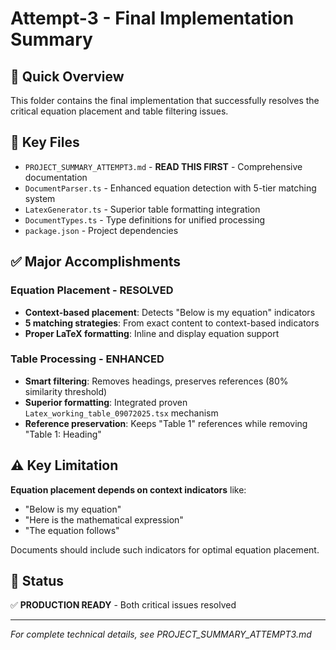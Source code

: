 # Attempt-3 - Final Implementation Summary

## 🎯 **Quick Overview**
This folder contains the final implementation that successfully resolves the critical equation placement and table filtering issues.

## 📁 **Key Files**
- `PROJECT_SUMMARY_ATTEMPT3.md` - **READ THIS FIRST** - Comprehensive documentation
- `DocumentParser.ts` - Enhanced equation detection with 5-tier matching system
- `LatexGenerator.ts` - Superior table formatting integration
- `DocumentTypes.ts` - Type definitions for unified processing
- `package.json` - Project dependencies

## ✅ **Major Accomplishments**

### **Equation Placement - RESOLVED** 
- **Context-based placement**: Detects "Below is my equation" indicators
- **5 matching strategies**: From exact content to context-based indicators
- **Proper LaTeX formatting**: Inline and display equation support

### **Table Processing - ENHANCED**
- **Smart filtering**: Removes headings, preserves references (80% similarity threshold)
- **Superior formatting**: Integrated proven `Latex_working_table_09072025.tsx` mechanism
- **Reference preservation**: Keeps "Table 1" references while removing "Table 1: Heading"

## ⚠️ **Key Limitation**
**Equation placement depends on context indicators** like:
- "Below is my equation"
- "Here is the mathematical expression"
- "The equation follows"

Documents should include such indicators for optimal equation placement.

## 🚀 **Status**
✅ **PRODUCTION READY** - Both critical issues resolved

---
*For complete technical details, see PROJECT_SUMMARY_ATTEMPT3.md*